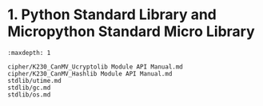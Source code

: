 # 1. Python Standard Library and Micropython Standard Micro Library

```{toctree}
:maxdepth: 1

cipher/K230_CanMV_Ucryptolib Module API Manual.md
cipher/K230_CanMV_Hashlib Module API Manual.md
stdlib/utime.md
stdlib/gc.md
stdlib/os.md
```
